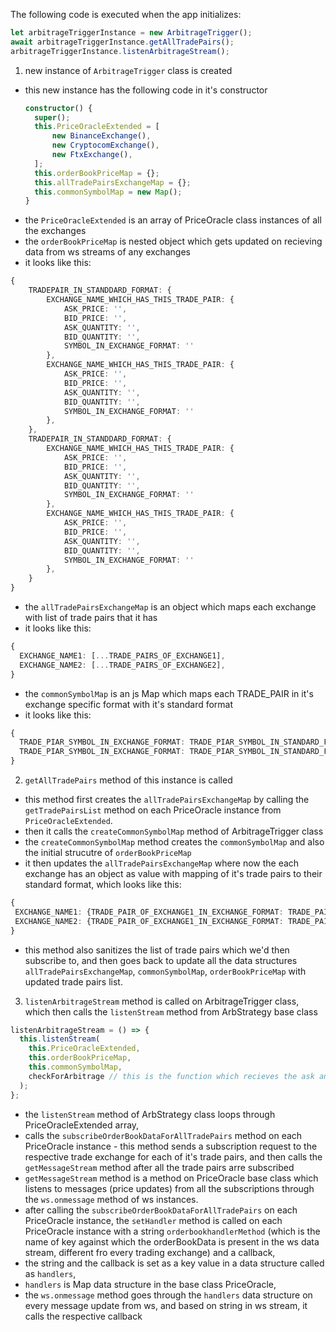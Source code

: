 The following code is executed when the app initializes:

```typescript
let arbitrageTriggerInstance = new ArbitrageTrigger();
await arbitrageTriggerInstance.getAllTradePairs();
arbitrageTriggerInstance.listenArbitrageStream();
```

1. new instance of `ArbitrageTrigger` class is created

- this new instance has the following code in it's constructor
  ```typescript
  constructor() {
    super();
    this.PriceOracleExtended = [
        new BinanceExchange(),
        new CryptocomExchange(),
        new FtxExchange(),
    ];
    this.orderBookPriceMap = {};
    this.allTradePairsExchangeMap = {};
    this.commonSymbolMap = new Map();
  }
  ```
- the `PriceOracleExtended` is an array of PriceOracle class instances of all the exchanges
- the `orderBookPriceMap` is nested object which gets updated on recieving data from ws streams of any exchanges
- it looks like this:

```typescript
{
    TRADEPAIR_IN_STANDDARD_FORMAT: {
        EXCHANGE_NAME_WHICH_HAS_THIS_TRADE_PAIR: {
            ASK_PRICE: '',
            BID_PRICE: '',
            ASK_QUANTITY: '',
            BID_QUANTITY: '',
            SYMBOL_IN_EXCHANGE_FORMAT: ''
        },
        EXCHANGE_NAME_WHICH_HAS_THIS_TRADE_PAIR: {
            ASK_PRICE: '',
            BID_PRICE: '',
            ASK_QUANTITY: '',
            BID_QUANTITY: '',
            SYMBOL_IN_EXCHANGE_FORMAT: ''
        },
    },
    TRADEPAIR_IN_STANDDARD_FORMAT: {
        EXCHANGE_NAME_WHICH_HAS_THIS_TRADE_PAIR: {
            ASK_PRICE: '',
            BID_PRICE: '',
            ASK_QUANTITY: '',
            BID_QUANTITY: '',
            SYMBOL_IN_EXCHANGE_FORMAT: ''
        },
        EXCHANGE_NAME_WHICH_HAS_THIS_TRADE_PAIR: {
            ASK_PRICE: '',
            BID_PRICE: '',
            ASK_QUANTITY: '',
            BID_QUANTITY: '',
            SYMBOL_IN_EXCHANGE_FORMAT: ''
        },
    }
}
```

- the `allTradePairsExchangeMap` is an object which maps each exchange with list of trade pairs that it has
- it looks like this:

```typescript
{
  EXCHANGE_NAME1: [...TRADE_PAIRS_OF_EXCHANGE1],
  EXCHANGE_NAME2: [...TRADE_PAIRS_OF_EXCHANGE2],
}
```

- the `commonSymbolMap` is an js Map which maps each TRADE_PAIR in it's exchange specific format with it's standard format
- it looks like this:

```typescript
{
  TRADE_PIAR_SYMBOL_IN_EXCHANGE_FORMAT: TRADE_PIAR_SYMBOL_IN_STANDARD_FORMAT,
  TRADE_PIAR_SYMBOL_IN_EXCHANGE_FORMAT: TRADE_PIAR_SYMBOL_IN_STANDARD_FORMAT,
}
```

2. `getAllTradePairs` method of this instance is called

- this method first creates the `allTradePairsExchangeMap` by calling the `getTradePairsList` method on each PriceOracle instance from `PriceOracleExtended`.
- then it calls the `createCommonSymbolMap` method of ArbitrageTrigger class
- the `createCommonSymbolMap` method creates the `commonSymbolMap` and also the initial strucutre of `orderBookPriceMap`
- it then updates the `allTradePairsExchangeMap` where now the each exchange has an object as value with mapping of it's trade pairs to their standard format, which looks like this:

```typescript
{
 EXCHANGE_NAME1: {TRADE_PAIR_OF_EXCHANGE1_IN_EXCHANGE_FORMAT: TRADE_PAIR_OF_EXCHANGE1_IN_STANDARD_FORMAT},
 EXCHANGE_NAME2: {TRADE_PAIR_OF_EXCHANGE1_IN_EXCHANGE_FORMAT: TRADE_PAIR_OF_EXCHANGE2_IN_STANDARD_FORMAT},
}
```

- this method also sanitizes the list of trade pairs which we'd then subscribe to, and then goes back to update all the data structures `allTradePairsExchangeMap`, `commonSymbolMap`, `orderBookPriceMap` with updated trade pairs list.

3. `listenArbitrageStream` method is called on ArbitrageTrigger class, which then calls the `listenStream` method from ArbStrategy base class

```typescript
listenArbitrageStream = () => {
  this.listenStream(
    this.PriceOracleExtended,
    this.orderBookPriceMap,
    this.commonSymbolMap,
    checkForArbitrage // this is the function which recieves the ask and bid prices and check for %age difference, controlled by ARBITRAGE_THRESHOLD_PERCENTAGE env variable
  );
};
```

- the `listenStream` method of ArbStrategy class loops through PriceOracleExtended array,
- calls the `subscribeOrderBookDataForAllTradePairs` method on each PriceOracle instance - this method sends a subscription request to the respective trade exchange for each of it's trade pairs, and then calls the `getMessageStream` method after all the trade pairs arre subscribed
- `getMessageStream` method is a method on PriceOracle base class which listens to messages (price updates) from all the subscriptions through the `ws.onmessage` method of ws instances.
- after calling the `subscribeOrderBookDataForAllTradePairs` on each PriceOracle instance,
  the `setHandler` method is called on each PriceOracle instance with a string `orderbookhandlerMethod` (which is the name of key against which the orderBookData is present in the ws data stream, different fro every trading exchange) and a callback,
- the string and the callback is set as a key value in a data structure called as `handlers`,
- `handlers` is Map data structure in the base class PriceOracle,
- the `ws.onmessage` method goes through the `handlers` data structure on every message update from ws, and based on string in ws stream, it calls the respective callback
